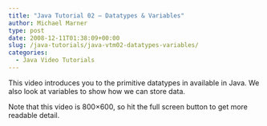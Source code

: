 ```yaml
---
title: "Java Tutorial 02 – Datatypes & Variables"
author: Michael Marner
type: post
date: 2008-12-11T01:38:09+00:00
slug: /java-tutorials/java-vtm02-datatypes-variables/
categories:
  - Java Video Tutorials
---
```


This video introduces you to the primitive datatypes in available in Java. We also look at variables to show how we can store data.

<div class="jetpack-video-wrapper">
  <span class="embed-youtube" style="text-align:center; display: block;"></span>
</div>

<p style="text-align: left;">
  Note that this video is 800&#215;600, so hit the full screen button to get more readable detail.
</p>

<p style="text-align: center;">
